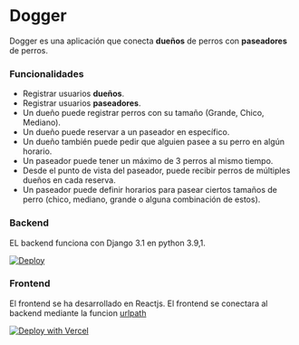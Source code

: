 # Dogger

Dogger es una aplicación  que conecta  **dueños** de perros con  **paseadores** de perros.

### Funcionalidades

 - Registrar usuarios **dueños**.
 - Registrar usuarios **paseadores**.
 - Un dueño puede registrar perros con su tamaño (Grande, Chico, Mediano).
 - Un dueño puede reservar a un paseador en específico.
 - Un dueño también puede pedir que alguien pasee a su perro en algún horario.
 - Un paseador puede tener un máximo de 3 perros al mismo tiempo.
 - Desde el punto de vista del paseador, puede recibir perros de múltiples dueños en cada reserva.
 - Un paseador puede definir horarios para pasear ciertos tamaños de perro (chico, mediano, grande o alguna combinación de estos).



### Backend

EL backend funciona con Django 3.1 en python 3.9,1.

<a href="https://heroku.com/deploy?template=https://github.com/neomatrixcode/dogger" rel="nofollow"><img alt="Deploy" src="https://www.herokucdn.com/deploy/button.svg" style="max-width:100%;"> </a>



### Frontend
El frontend se ha desarrollado en Reactjs. El frontend se conectara al backend mediante la funcion [urlpath](https://github.com/neomatrixcode/dogger/blob/5eb522fc034015b1d8e3794c41aac107253ec94a/frontend/src/services/functions.js#L4)

<a href="https://vercel.com/new/git/external?**repository-url=https%3A%2F%2Fgithub.com%2Fneomatrixcode%2Fdogger%2Ftree%2Fmaster%2Ffrontend%2Fbuild**"><img src="https://vercel.com/button" alt="Deploy with Vercel"/></a>


